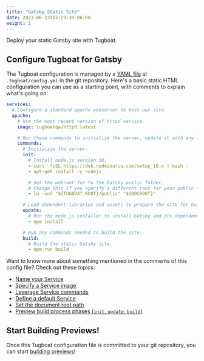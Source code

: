 ```yaml
---
title: "Gatsby Static Site"
date: 2023-06-23T15:29:39-06:00
weight: 1
---
```


Deploy your static Gatsby site with Tugboat.

## Configure Tugboat for Gatsby

The Tugboat configuration is managed by a [YAML file](/setting-up-tugboat/create-a-tugboat-config-file/) at
`.tugboat/config.yml` in the git repository. Here's a basic static HTML configuration you can use as a starting point,
with comments to explain what's going on:

```yaml
services:
  # Configure a standard apache webserver to host our site.
  apache:
    # Use the most recent version of httpd service.
    image: tugboatqa/httpd:latest

    # Run these commands to initialize the server, update it with any libraries and assets required, then build your site.
    commands:
      # Initialize the server.
      init:
        # Install node.js version 18.
        - curl -fsSL https://deb.nodesource.com/setup_18.x | bash -
        - apt-get install -y nodejs

        # Set the webroot for to the Gatsby public folder.
        # Change this if you specify a different root for your public site.
        - ln -snf "${TUGBOAT_ROOT}/public" "${DOCROOT}"

      # Load dependent libraries and assets to prepare the site for build.
      update:
        # Run the node.js installer to install Gatsby and its dependencies.
        - npm install

      # Run any commands needed to build the site.
      build:
        # Build the static Gatsby site.
        - npm run build
```

Want to know more about something mentioned in the comments of this config file? Check out these topics:

- [Name your Service](/setting-up-services/how-to-set-up-services/name-your-service/)
- [Specify a Service image](/setting-up-services/how-to-set-up-services/specify-a-service-image/)
- [Leverage Service commands](/setting-up-services/how-to-set-up-services/leverage-service-commands/)
- [Define a default Service](/setting-up-services/how-to-set-up-services/define-a-default-service/)
- [Set the document root path](/setting-up-services/how-to-set-up-services/set-the-document-root-path/)
- [Preview build process phases (`init`, `update`, `build`)](/building-a-preview/preview-deep-dive/how-previews-work/#the-build-process-explained)

## Start Building Previews!

Once this Tugboat configuration file is committed to your git repository, you can start
[building previews](/building-a-preview/administer-previews/build-previews/)!
